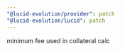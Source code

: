 ```yaml
---
"@lucid-evolution/provider": patch
"@lucid-evolution/lucid": patch
---
```


minimum fee used in collateral calc
